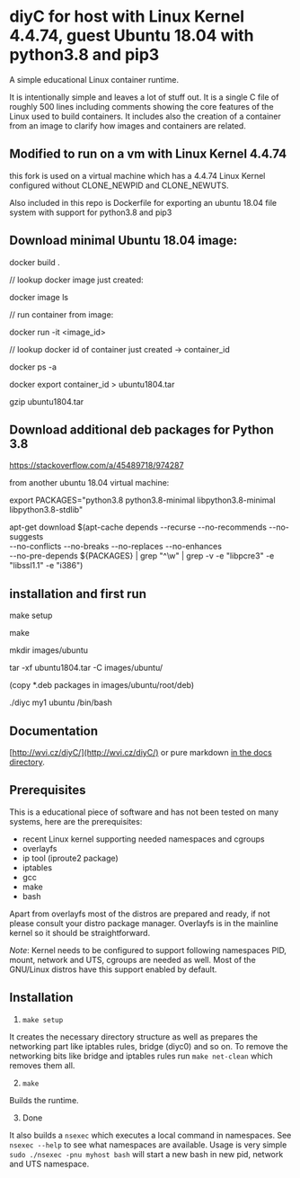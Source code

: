 # diyC for host with Linux Kernel 4.4.74, guest Ubuntu 18.04 with python3.8 and pip3

A simple educational Linux container runtime.

It is intentionally simple and leaves a lot of stuff out. It is a
single C file of roughly 500 lines including comments showing the core
features of the Linux used to build containers. It includes also the
creation of a container from an image to clarify how images and
containers are related.


## Modified to run on a vm with Linux Kernel 4.4.74

this fork is used on a virtual machine which has a 4.4.74 Linux Kernel configured without CLONE_NEWPID and CLONE_NEWUTS.

Also included in this repo is Dockerfile for exporting an ubuntu 18.04 file system with support for python3.8 and pip3
 

## Download minimal Ubuntu 18.04 image:
docker build .

// lookup docker image just created:

docker image ls 


// run container from image:

docker run -it <image_id>


// lookup docker id of container just created -> container_id

docker ps -a 


docker export container_id > ubuntu1804.tar

gzip ubuntu1804.tar


## Download additional deb packages for Python 3.8
https://stackoverflow.com/a/45489718/974287

from another ubuntu 18.04 virtual machine:

export PACKAGES="python3.8 python3.8-minimal libpython3.8-minimal libpython3.8-stdlib"

apt-get download $(apt-cache depends --recurse --no-recommends --no-suggests \
  --no-conflicts --no-breaks --no-replaces --no-enhances \
  --no-pre-depends ${PACKAGES} | grep "^\w" | grep -v -e "libpcre3" -e "libssl1.1" -e "i386")

## installation and first run
make setup

make

mkdir images/ubuntu

tar -xf ubuntu1804.tar -C images/ubuntu/

(copy *.deb packages in images/ubuntu/root/deb)

./diyc my1 ubuntu /bin/bash



## Documentation

[http://wvi.cz/diyC/](http://wvi.cz/diyC/) or pure markdown
[in the docs directory](https://github.com/w-vi/diyC/blob/master/docs/index.md).


## Prerequisites

This is a educational piece of software and has not been tested on
many systems, here are the prerequisites:

- recent Linux kernel supporting needed namespaces and cgroups
- overlayfs
- ip tool (iproute2 package)
- iptables
- gcc
- make
- bash

Apart from overlayfs most of the distros are prepared and ready, if not
please consult your distro package manager. Overlayfs is in the
mainline kernel so it should be straightforward.

*Note*: Kernel needs to be configured to support following namespaces
PID, mount, network and UTS, cgroups are needed as well. Most of the GNU/Linux distros have
this support enabled by default.


## Installation

1. `make setup`

It creates the necessary directory structure as well as prepares the
networking part like iptables rules, bridge (diyc0) and so on. To
remove the networking bits like bridge and iptables rules run `make
net-clean` which removes them all.

2. `make`

Builds the runtime.

3. Done

It also builds a `nsexec` which executes a local command in namespaces. See `nsexec --help` to see what namespaces are available. Usage is very simple `sudo ./nsexec -pnu myhost bash` will start a new bash in new pid, network and UTS namespace.


